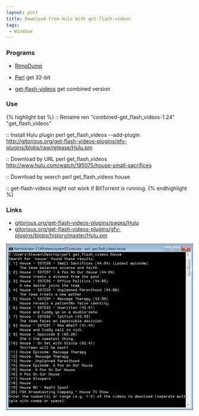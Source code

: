 ```yaml
---
layout: post
title: Download From Hulu With get-flash-videos
tags:
 - Windows
---
```


### Programs
* [RtmpDump](http://rtmpdump.mplayerhq.hu)

* [Perl](http://strawberryperl.com) get 32-bit

* [get-flash-videos][g] get combined version

### Use
{% highlight bat %}
:: Rename
ren "combined-get_flash_videos-1.24" "get_flash_videos"

:: Install Hulu plugin
perl get_flash_videos --add-plugin http://gitorious.org/get-flash-videos-plugins/gfv-plugins/blobs/raw/release/Hulu.pm

:: Download by URL
perl get_flash_videos http://www.hulu.com/watch/195075/house-small-sacrifices

:: Download by search
perl get_flash_videos house

:: get-flash-videos might not work if BitTorrent is running.
{% endhighlight %}

### Links
* [gitorious.org/get-flash-videos-plugins/pages/Hulu][i]
* [gitorious.org/get-flash-videos-plugins/gfv-plugins/blobs/history/master/Hulu.pm][t]

![width2](/images/2012/get-flash-videos.png)

[g]:http://get-flash-videos.googlecode.com
[i]:http://gitorious.org/get-flash-videos-plugins/pages/Hulu
[t]:http://gitorious.org/get-flash-videos-plugins/gfv-plugins/blobs/history/master/Hulu.pm